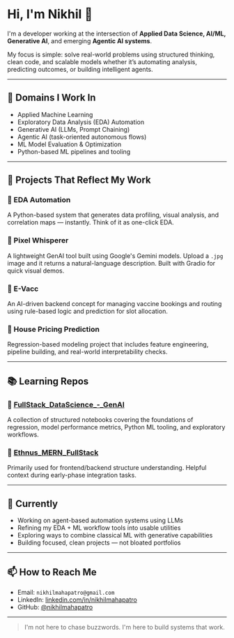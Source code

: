 # Hi, I'm Nikhil 👋

I'm a developer working at the intersection of **Applied Data Science, AI/ML, Generative AI**, and emerging **Agentic AI systems**.

My focus is simple: solve real-world problems using structured thinking, clean code, and scalable models whether it’s automating analysis, predicting outcomes, or building intelligent agents.

---

## 🧠 Domains I Work In

- Applied Machine Learning  
- Exploratory Data Analysis (EDA) Automation  
- Generative AI (LLMs, Prompt Chaining)  
- Agentic AI (task-oriented autonomous flows)  
- ML Model Evaluation & Optimization  
- Python-based ML pipelines and tooling

---

## 🔨 Projects That Reflect My Work

### 🔹 EDA Automation  
A Python-based system that generates data profiling, visual analysis, and correlation maps — instantly. Think of it as one-click EDA.

### 🔹 Pixel Whisperer  
A lightweight GenAI tool built using Google's Gemini models. Upload a `.jpg` image and it returns a natural-language description. Built with Gradio for quick visual demos.  

### 🔹 E-Vacc  
An AI-driven backend concept for managing vaccine bookings and routing using rule-based logic and prediction for slot allocation.

### 🔹 House Pricing Prediction  
Regression-based modeling project that includes feature engineering, pipeline building, and real-world interpretability checks.

---

## 📚 Learning Repos

### 📁 [FullStack_DataScience_-_GenAI](https://github.com/nikhilmahapatro/FullStack_DataScience_-_GenAI)  
A collection of structured notebooks covering the foundations of regression, model performance metrics, Python ML tooling, and exploratory workflows.

### 📁 [Ethnus_MERN_FullStack](https://github.com/nikhilmahapatro/Ethnus_MERN_FullStack)  
Primarily used for frontend/backend structure understanding. Helpful context during early-phase integration tasks.

---

## 🎯 Currently

- Working on agent-based automation systems using LLMs  
- Refining my EDA + ML workflow tools into usable utilities  
- Exploring ways to combine classical ML with generative capabilities  
- Building focused, clean projects — not bloated portfolios

---

## 📫 How to Reach Me

- Email: `nikhilmahapatro@gmail.com`  
- LinkedIn: [linkedin.com/in/nikhilmahapatro](https://www.linkedin.com/in/nikhilmahapatro/)  
- GitHub: [@nikhilmahapatro](https://github.com/nikhilmahapatro)

---

> I'm not here to chase buzzwords. I'm here to build systems that work.
